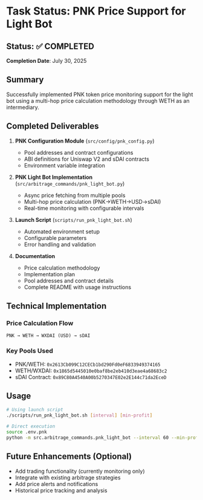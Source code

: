 # Task Status: PNK Price Support for Light Bot

## Status: ✅ COMPLETED

**Completion Date**: July 30, 2025

## Summary

Successfully implemented PNK token price monitoring support for the light bot using a multi-hop price calculation methodology through WETH as an intermediary.

## Completed Deliverables

1. **PNK Configuration Module** (`src/config/pnk_config.py`)
   - Pool addresses and contract configurations
   - ABI definitions for Uniswap V2 and sDAI contracts
   - Environment variable integration

2. **PNK Light Bot Implementation** (`src/arbitrage_commands/pnk_light_bot.py`)
   - Async price fetching from multiple pools
   - Multi-hop price calculation (PNK→WETH→USD→sDAI)
   - Real-time monitoring with configurable intervals

3. **Launch Script** (`scripts/run_pnk_light_bot.sh`)
   - Automated environment setup
   - Configurable parameters
   - Error handling and validation

4. **Documentation**
   - Price calculation methodology
   - Implementation plan
   - Pool addresses and contract details
   - Complete README with usage instructions

## Technical Implementation

### Price Calculation Flow
```
PNK → WETH → WXDAI (USD) → sDAI
```

### Key Pools Used
- PNK/WETH: `0x2613Cb099C12CECb1bd290Fd0eF6833949374165`
- WETH/WXDAI: `0x1865d5445010e0baf8be2eb410d3eae4a68683c2`
- sDAI Contract: `0x89C80A4540A00b5270347E02e2E144c71da2EceD`

## Usage

```bash
# Using launch script
./scripts/run_pnk_light_bot.sh [interval] [min-profit]

# Direct execution
source .env.pnk
python -m src.arbitrage_commands.pnk_light_bot --interval 60 --min-profit 0.01
```

## Future Enhancements (Optional)

- Add trading functionality (currently monitoring only)
- Integrate with existing arbitrage strategies
- Add price alerts and notifications
- Historical price tracking and analysis